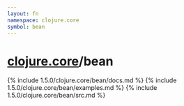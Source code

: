 ```yaml
---
layout: fn
namespace: clojure.core
symbol: bean
---
```


# [clojure.core](../)/bean

{% include 1.5.0/clojure.core/bean/docs.md %}
{% include 1.5.0/clojure.core/bean/examples.md %}
{% include 1.5.0/clojure.core/bean/src.md %}

